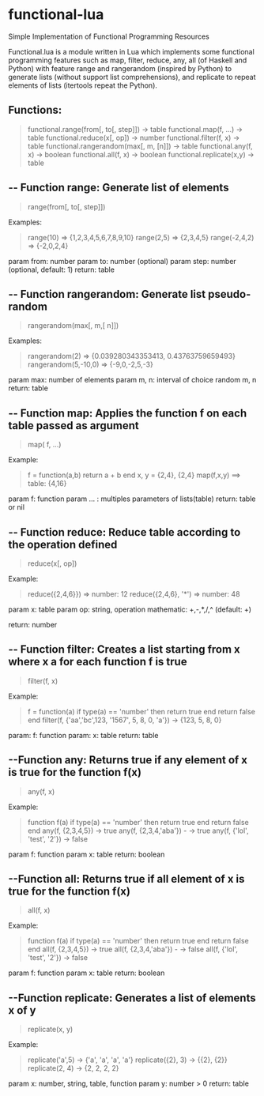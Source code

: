 functional-lua
==============

Simple Implementation of Functional Programming Resources

Functional.lua is a module written in Lua which implements some functional programming
features such as map, filter, reduce, any, all (of Haskell and Python) with feature range
and rangerandom (inspired by Python) to generate lists (without support list comprehensions),
and replicate to repeat elements of lists (itertools repeat the Python).

Functions:
--
> functional.range(from[, to[, step]]) -> table 
> functional.map(f, ...) -> table 
> functional.reduce(x[, op]) -> number
> functional.filter(f, x) -> table
> functional.rangerandom(max[, m, [n]]) -> table
> functional.any(f, x) -> boolean
> functional.all(f, x) -> boolean 
> functional.replicate(x,y) -> table 


-- Function range: Generate list of elements
--
> range(from[, to[, step]]) 

Examples:

> range(10) => {1,2,3,4,5,6,7,8,9,10} 
> range(2,5) => {2,3,4,5} 
> range(-2,4,2) => {-2,0,2,4} 

param from: number 
param to: number (optional) 
param step: number (optional, default: 1) 
return: table 

-- Function rangerandom: Generate list pseudo-random
--
> rangerandom(max[, m,[ n]]) 

Examples: 

> rangerandom(2) => {0.039280343353413, 0.43763759659493} 
> rangerandom(5,-10,0) => {-9,0,-2,5,-3} 

param max: number of elements 
param m, n: interval of choice random m, n
return: table 

-- Function map: Applies the function f on each table passed as argument
--
> map( f, ...) 

Example:

> f = function(a,b) return a + b end 
> x, y = {2,4}, {2,4} 
> map(f,x,y) ==> table: {4,16} 

param f: function 
param ... : multiples parameters of lists(table)
return: table or nil 

-- Function reduce: Reduce table according to the operation defined
--
> reduce(x[, op]) 

Example: 

> reduce({2,4,6}}) => number: 12 
> reduce({2,4,6}, '*') => number: 48 

param x: table 
param op: string, operation mathematic: +,-,*,/,^ (default: +) 

return: number 

-- Function filter: Creates a list starting from x where x a for each function f is true
--
> filter(f, x) 

Example:

> f = function(a) if type(a) == 'number' then return true end return false end 
> filter(f, {'aa','bc',123, '1567', 5, 8, 0, 'a'}) -> {123, 5, 8, 0} 

param: f: function 
param: x: table 
return: table 

--Function any: Returns true if any element of x is true for the function f(x)
--
> any(f, x)

Example:

> function f(a) if type(a) == 'number' then return true end return false end 
> any(f, {2,3,4,5}) -> true 
> any(f, {2,3,4,'aba'}) - -> true 
> any(f, {'lol', 'test', '2'}) -> false 

param f: function
param x: table 
return: boolean 

--Function all: Returns true if all element of x is true for the function f(x)
--
> all(f, x) 

Example: 

> function f(a) if type(a) == 'number' then return true end return false end 
> all(f, {2,3,4,5}) -> true 
> all(f, {2,3,4,'aba'}) - -> false 
> all(f, {'lol', 'test', '2'}) -> false 

param f: function
param x: table 
return: boolean

--Function replicate: Generates a list of elements x of y
--
> replicate(x, y) 

Example: 

> replicate('a',5) -> {'a', 'a', 'a', 'a'}
> replicate({2}, 3) -> {{2}, {2}}
> replicate(2, 4) -> {2, 2, 2, 2} 

param x: number, string, table, function 
param y: number > 0
return: table 
